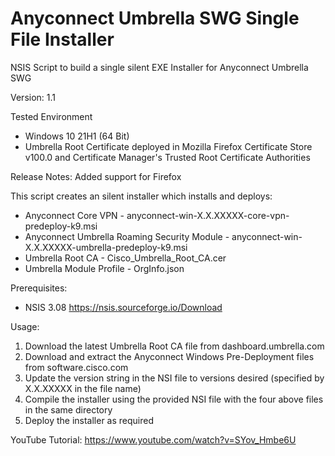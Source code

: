 #  Anyconnect Umbrella SWG Single File Installer 
NSIS Script to build a single silent EXE Installer for Anyconnect Umbrella SWG

Version: 1.1

Tested Environment
- Windows 10 21H1 (64 Bit)
- Umbrella Root Certificate deployed in Mozilla Firefox Certificate Store v100.0 and Certificate Manager's Trusted Root Certificate Authorities

Release Notes: Added support for Firefox

This script creates an silent installer which installs and deploys:
- Anyconnect Core VPN - anyconnect-win-X.X.XXXXX-core-vpn-predeploy-k9.msi
- Anyconnect Umbrella Roaming Security Module - anyconnect-win-X.X.XXXXX-umbrella-predeploy-k9.msi
- Umbrella Root CA - Cisco_Umbrella_Root_CA.cer
- Umbrella Module Profile - OrgInfo.json

Prerequisites:
- NSIS 3.08 https://nsis.sourceforge.io/Download

Usage:
1. Download the latest Umbrella Root CA file from dashboard.umbrella.com
2. Download and extract the Anyconnect Windows Pre-Deployment files from software.cisco.com
3. Update the version string in the NSI file to versions desired (specified by X.X.XXXXX in the file name)
4. Compile the installer using the provided NSI file with the four above files in the same directory
5. Deploy the installer as required

YouTube Tutorial: https://www.youtube.com/watch?v=SYov_Hmbe6U
